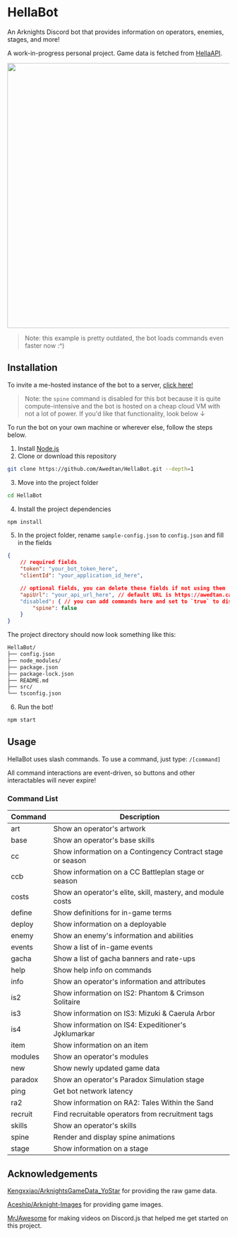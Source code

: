 # HellaBot

An Arknights Discord bot that provides information on operators, enemies, stages, and more! 

A work-in-progress personal project. Game data is fetched from [HellaAPI](https://github.com/Awedtan/HellaAPI).

<img src="https://raw.githubusercontent.com/Awedtan/HellaBot-Assets/main/readme/demo.gif" height="600"/>

> Note: this example is pretty outdated, the bot loads commands even faster now :^)

## Installation

To invite a me-hosted instance of the bot to a server, [click here!](https://discord.com/application-directory/1277141603575922710)

> Note: the `spine` command is disabled for this bot because it is quite compute-intensive and the bot is hosted on a cheap cloud VM with not a lot of power. If you'd like that functionality, look below ↓

To run the bot on your own machine or wherever else, follow the steps below.

1. Install [Node.js](https://nodejs.org/en)
2. Clone or download this repository
```sh
git clone https://github.com/Awedtan/HellaBot.git --depth=1
```
3. Move into the project folder
```sh
cd HellaBot
```
4. Install the project dependencies
```sh
npm install
```
5. In the project folder, rename `sample-config.json` to `config.json` and fill in the fields
```json
{
    // required fields
    "token": "your_bot_token_here",
    "clientId": "your_application_id_here",

    // optional fields, you can delete these fields if not using them
    "apiUrl": "your_api_url_here", // default URL is https://awedtan.ca/api
    "disabled": { // you can add commands here and set to `true` to disable them
        "spine": false
    }
}
```
The project directory should now look something like this:
```sh
HellaBot/
├── config.json
├── node_modules/
├── package.json
├── package-lock.json
├── README.md
├── src/
└── tsconfig.json
```
6. Run the bot!
```sh
npm start
```

## Usage

HellaBot uses slash commands. To use a command, just type: `/[command]`

All command interactions are event-driven, so buttons and other interactables will never expire!

### Command List

| Command | Description                                                      |
|---------|------------------------------------------------------------------|
| art     | Show an operator's artwork                                       |
| base    | Show an operator's base skills                                   |
| cc      | Show information on a Contingency Contract stage or season       |
| ccb     | Show information on a CC Battleplan stage or season              |
| costs   | Show an operator's elite, skill, mastery, and module costs       |
| define  | Show definitions for in-game terms                               |
| deploy  | Show information on a deployable                                 |
| enemy   | Show an enemy's information and abilities                        |
| events  | Show a list of in-game events                                    |
| gacha   | Show a list of gacha banners and rate-ups                        |
| help    | Show help info on commands                                       |
| info    | Show an operator's information and attributes                    |
| is2     | Show information on IS2: Phantom & Crimson Solitaire             |
| is3     | Show information on IS3: Mizuki & Caerula Arbor                  |
| is4     | Show information on IS4: Expeditioner's Jǫklumarkar              |
| item    | Show information on an item                                      |
| modules | Show an operator's modules                                       |
| new     | Show newly updated game data                                     |
| paradox | Show an operator's Paradox Simulation stage                      |
| ping    | Get bot network latency                                          |
| ra2     | Show information on RA2: Tales Within the Sand                   |
| recruit | Find recruitable operators from recruitment tags                 |
| skills  | Show an operator's skills                                        |
| spine   | Render and display spine animations                              |
| stage   | Show information on a stage                                      |

## Acknowledgements

[Kengxxiao/ArknightsGameData_YoStar](https://github.com/Kengxxiao/ArknightsGameData_YoStar) for providing the raw game data.

[Aceship/Arknight-Images](https://github.com/Aceship/Arknight-Images) for providing game images.

[MrJAwesome](https://www.youtube.com/@MrJAwesomeYT) for making videos on Discord.js that helped me get started on this project.